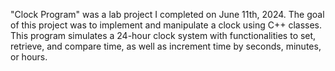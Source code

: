 "Clock Program" was a lab project I completed on June 11th, 2024. The goal of this project was to implement and manipulate a clock using C++ classes. This program simulates a 24-hour clock system with functionalities to set, retrieve, and compare time, as well as increment time by seconds, minutes, or hours.
